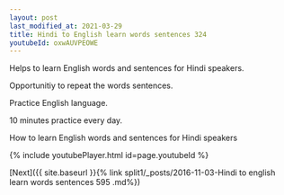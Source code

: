 ```yaml
---
layout: post
last_modified_at: 2021-03-29
title: Hindi to English learn words sentences 324 
youtubeId: oxwAUVPEOWE
---
```

 
 
Helps to learn English words and sentences for Hindi speakers.

Opportunitiy to repeat the words sentences. 

Practice English language. 
 
10 minutes practice every day. 
 
How to learn English words and sentences for Hindi speakers 
 
{% include youtubePlayer.html id=page.youtubeId %}
 
 
[Next]({{ site.baseurl }}{% link  split1/_posts/2016-11-03-Hindi to english learn words sentences 595 .md%})
 
